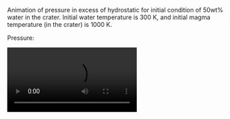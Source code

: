 Animation of pressure in excess of hydrostatic for initial condition of 50wt% water in the crater. Initial water temperature is 300 K, and initial magma temperature (in the crater) is 1000 K.

Pressure:

<video src="https://github.com/fredriclam/agu23-assets/assets/12156470/64acf736-cd33-4fe7-a8dd-406866fe6c02" width="300" />

Velocity (magnitude):

<video src="https://github.com/fredriclam/agu23-assets/assets/12156470/797e99d8-96ba-4218-9200-940b4c8053e0" width="300" />

Temperature:

<video src="https://github.com/fredriclam/agu23-assets/assets/12156470/b5f756e1-cdf9-4088-8867-25b5d57e8cde" width="300" />
